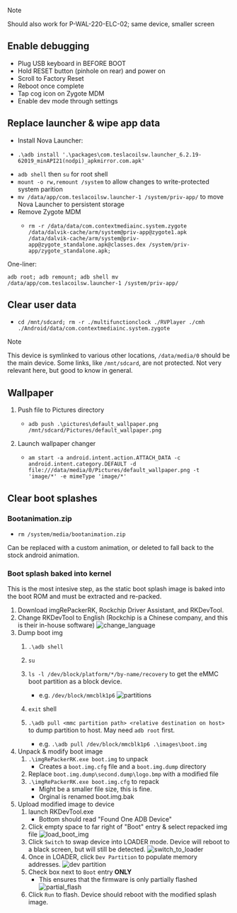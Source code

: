 > [!NOTE]
> Should also work for P-WAL-220-ELC-02; same device, smaller screen

## Enable debugging
- Plug USB keyboard in BEFORE BOOT
- Hold RESET button (pinhole on rear) and power on
- Scroll to Factory Reset
- Reboot once complete
- Tap cog icon on Zygote MDM
- Enable dev mode through settings

## Replace launcher & wipe app data
- Install Nova Launcher:
- ```
  .\adb install '.\packages\com.teslacoilsw.launcher_6.2.19-62019_minAPI21(nodpi)_apkmirror.com.apk'
  ```
- `adb shell` then `su` for root shell
- `mount -o rw,remount /system` to allow changes to write-protected system parition
- `mv /data/app/com.teslacoilsw.launcher-1 /system/priv-app/` to move Nova Launcher to persistent storage
- Remove Zygote MDM
  - ```
    rm -r /data/data/com.contextmediainc.system.zygote /data/dalvik-cache/arm/system@priv-app@zygote1.apk /data/dalvik-cache/arm/system@priv-app@zygote_standalone.apk@classes.dex /system/priv-app/zygote_standalone.apk;
    ```
One-liner:
```
adb root; adb remount; adb shell mv /data/app/com.teslacoilsw.launcher-1 /system/priv-app/
```



## Clear user data
- ```
  cd /mnt/sdcard; rm -r ./multifunctionclock ./RVPlayer ./cmh ./Android/data/com.contextmediainc.system.zygote
  ```
> [!NOTE]
> This device is symlinked to various other locations, `/data/media/0` should be the main device. Some links, like `/mnt/sdcard`, are not protected. Not very relevant here, but good to know in general.

## Wallpaper
1. Push file to Pictures directory
   - ```
     adb push .\pictures\default_wallpaper.png /mnt/sdcard/Pictures/default_wallpaper.png
     ```
2. Launch wallpaper changer
   - ```
     am start -a android.intent.action.ATTACH_DATA -c android.intent.category.DEFAULT -d file:///data/media/0/Pictures/default_wallpaper.png -t 'image/*' -e mimeType 'image/*'
     ```

## Clear boot splashes

### Bootanimation.zip
- ```
  rm /system/media/bootanimation.zip
  ```

Can be replaced with a custom animation, or deleted to fall back to the stock android animation.

### Boot splash baked into kernel
This is the most intesive step, as the static boot splash image is baked into the boot ROM and must be extracted and re-packed.

1) Download imgRePackerRK, Rockchip Driver Assistant, and RKDevTool.
2) Change RKDevTool to English (Rockchip is a Chinese company, and this is their in-house software)
![change_language](https://github.com/JohnHeinlein/testing_notes/assets/29853148/e08cdfcf-b7cc-4905-a60f-86baf778318d)
3) Dump boot img
   1) `.\adb shell`
   2) `su`
   3) `ls -l /dev/block/platform/*/by-name/recovery` to get the eMMC boot partition as a block device.
      - e.g. `/dev/block/mmcblk1p6`
      ![partitions](https://github.com/JohnHeinlein/testing_notes/assets/29853148/5590091c-d806-4a05-913f-e825b94ebf8c)

   5) `exit` shell
   6) `.\adb pull <mmc partition path> <relative destination on host>` to dump partition to host. May need `adb root` first.
      - e.g.  `.\adb pull /dev/block/mmcblk1p6 .\images\boot.img`
4) Unpack & modify boot image
   1) `.\imgRePackerRK.exe boot.img` to unpack
      - Creates a `boot.img.cfg` file and a `boot.img.dump` directory
   2) Replace `boot.img.dump\second.dump\logo.bmp` with a modified file
   3) `.\imgRePackerRK.exe boot.img.cfg` to repack
      - Might be a smaller file size, this is fine.
      - Orginal is renamed boot.img.bak
5) Upload modified image to device
   1) launch RKDevTool.exe
      -  Bottom should read "Found One ADB Device"
   3) Click empty space to far right of "Boot" entry & select repacked img file
   ![load_boot_img](https://github.com/JohnHeinlein/testing_notes/assets/29853148/e9cdb447-d3e0-4cad-b442-37961d0bf739)
   5) Click `Switch` to swap device into LOADER mode. Device will reboot to a black screen, but will still be detected.
   ![switch_to_loader](https://github.com/JohnHeinlein/testing_notes/assets/29853148/78b501e4-12d5-42ff-9982-e18d74b4e42c)
   7) Once in LOADER, click `Dev Partition` to populate memory addresses.
   ![dev partition](https://github.com/JohnHeinlein/testing_notes/assets/29853148/daa822bd-a870-4b94-9cba-c9a24b74b837)
   9) Check box next to `Boot` entry **ONLY**
      - This ensures that the firmware is only partially flashed
   ![partial_flash](https://github.com/JohnHeinlein/testing_notes/assets/29853148/cfff1032-48a8-4eef-acb8-9211136767b6)
   10) Click `Run` to flash. Device should reboot with the modified splash image.
